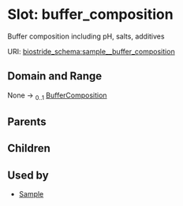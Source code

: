
# Slot: buffer_composition

Buffer composition including pH, salts, additives

URI: [biostride_schema:sample__buffer_composition](https://w3id.org/biostride/schema/sample__buffer_composition)


## Domain and Range

None &#8594;  <sub>0..1</sub> [BufferComposition](BufferComposition.md)

## Parents


## Children


## Used by

 * [Sample](Sample.md)

